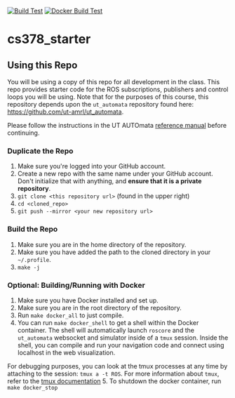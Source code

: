 [![Build Test](https://github.com/ut-amrl/cs378_starter/actions/workflows/buildTest.yml/badge.svg)](https://github.com/ut-amrl/cs378_starter/actions/workflows/buildTest.yml)
[![Docker Build Test](https://github.com/ut-amrl/cs378_starter/actions/workflows/docker_buildTest.yml/badge.svg)](https://github.com/ut-amrl/cs378_starter/actions/workflows/docker_buildTest.yml)

# cs378_starter

## Using this Repo
You will be using a copy of this repo for all development in the class. This repo provides starter code for the ROS subscriptions, publishers and control loops you will be using. Note that for the purposes of this course, this repository depends upon the `ut_automata` repository found here: https://github.com/ut-amrl/ut_automata. 

Please follow the instructions in the UT AUTOmata [reference manual](https://drive.google.com/file/d/1OUp6FGUPEClpTbXKK8XssCad9MBMnHP-/view?usp=sharing) before continuing.

### Duplicate the Repo
1. Make sure you're logged into your GitHub account.
2. Create a new repo with the same name under your GitHub account. Don't initialize that with anything, and **ensure that it is a private repository**.
3. `git clone <this repository url>` (found in the upper right)
4. `cd <cloned_repo>`
5. `git push --mirror <your new repository url>`

### Build the Repo
1. Make sure you are in the home directory of the repository.
2. Make sure you have added the path to the cloned directory in your `~/.profile`.
3. `make -j`

### Optional: Building/Running with Docker
1. Make sure you have Docker installed and set up.
2. Make sure you are in the root directory of the repository.
3. Run `make docker_all` to just compile. 
4. You can run `make docker_shell` to get a shell within the Docker container. The shell will automatically launch `roscore` and the `ut_automata` websocket and simulator inside of a `tmux` session. Inside the shell, you can compile and run your navigation code and connect using localhost in the web visualization. 

For debugging purposes, you can look at the tmux processes at any time by attaching to the session: `tmux a -t ROS`. For more information about `tmux`, refer to the [tmux documentation](https://tmuxguide.readthedocs.io/en/latest/tmux/tmux.html)
5. To shutdown the docker container, run `make docker_stop`